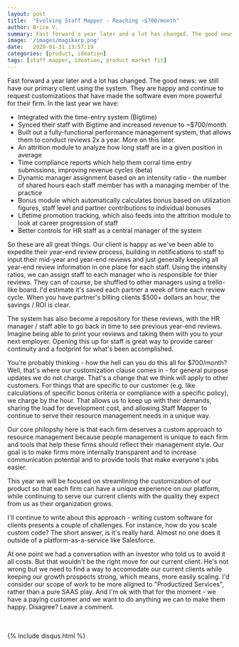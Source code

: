```yaml
---
layout: post
title:  "Evolving Staff Mapper - Reaching ~$700/month"
author: Brice V.
summary: Fast forward a year later and a lot has changed. The good news - we still have our primary client using the system. They are happy and continue to request customizations that have made the software even more powerful for their firm.
image: '/images/magikarp.png'
date:   2020-01-31 13:57:19
categories: [product, ideation]
tags: [staff mapper, ideation, product market fit]
---
```


Fast forward a year later and a lot has changed. The good news: we still have our primary client using the system. They are happy and continue to request customizations that have made the software even more powerful for their firm. In the last year we have:

- Integrated with the time-entry system (Bigtime)
- Synced their staff with Bigtime and increased revenue to ~$700/month
- Built out a fully-functional performance management system, that allows them to conduct reviews 2x a year. More on this later.
- An attrition module to analyze how long staff are in a given position in average
- Time compliance reports which help them corral time entry submissions, improving revenue cycles (beta)
- Dynamic manager assignment based on an intensity ratio - the number of shared hours each staff member has with a managing member of the practice
- Bonus module which automatically calculates bonus based on utilization figures, staff level and partner contributions to individual bonuses
- Lifetime promotion tracking, which also feeds into the attrition module to look at career progression of staff
- Better controls for HR staff as a central manager of the system

So these are all great things. Our client is happy as we've been able to expedite their year-end review process, building in notifications to staff to input their mid-year and year-end reviews and just generally keeping all year-end review information in one place for each staff. Using the intensity ratios, we can assign staff to each manager who is responsible for thier reviews. They can of course, be shuffled to other managers using a trello-like board. I'd estimate it's saved each partner a week of time each review cycle. When you have partner's billing clients $500+ dollars an hour, the savings / ROI is clear.

The system has also become a repository for these reviews, with the HR manager / staff able to go back in time to see previous year-end reviews. Imagine being able to print your reviews and taking them with you to your next employer. Opening this up for staff is great way to provide career continuity and a footprint for what's been accomplished.

You're probably thinking - how the hell can you do this all for $700/month? Well, that's where our customization clause comes in - for general purpose updates we do not charge. That's a change that we think will apply to other customers. For things that are specific to our customer (e.g. like calculations of specific bonus criteria or compliance with a specific policy), we charge by the hour. That allows us to keep up with their demands, sharing the load for development cost, and allowing Staff Mapper to continue to serve their resource management needs in a unique way.

Our core philopshy here is that each firm deserves a custom approach to resource management because people management is unique to each firm and tools that help these firms should reflect their management style. Our goal is to make firms more internally transparent and to increase communication potential and to provide tools that make everyone's jobs easier.

This year we will be focused on streamlining the customization of our product so that each firm can have a unique experience on our platform, while continuing to serve our current clients with the quality they expect from us as their organization grows.

I'll continue to write about this approach - writing custom software for clients presents a couple of challenges. For instance, how do you scale custom code? The short answer, is it's really hard. Almost no one does it outside of a platform-as-a-service like Salesforce. 

At one point we had a conversation with an investor who told us to avoid it all costs. But that wouldn't be the right move for our current client. He's not wrong but we need to find a way to accomodate our current clients while keeping our growth prospects strong, which means, more easily scaling. I'd consider our scope of work to be more aligned to "Productized Services", rather than a pure SAAS play. And I'm ok with that for the moment - we have a paying customer and we want to do anything we can to make them happy. Disagree? Leave a comment.

<script async id="_ck_321906" src="https://forms.convertkit.com/321906?v=6"></script>

<br />
<br />
{% include disqus.html %} 